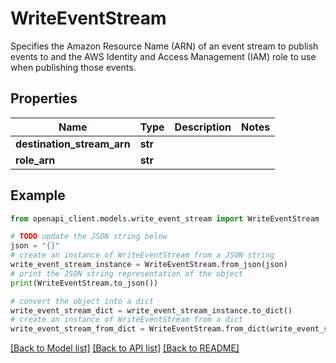 # WriteEventStream

Specifies the Amazon Resource Name (ARN) of an event stream to publish events to and the AWS Identity and Access Management (IAM) role to use when publishing those events.

## Properties

Name | Type | Description | Notes
------------ | ------------- | ------------- | -------------
**destination_stream_arn** | **str** |  | 
**role_arn** | **str** |  | 

## Example

```python
from openapi_client.models.write_event_stream import WriteEventStream

# TODO update the JSON string below
json = "{}"
# create an instance of WriteEventStream from a JSON string
write_event_stream_instance = WriteEventStream.from_json(json)
# print the JSON string representation of the object
print(WriteEventStream.to_json())

# convert the object into a dict
write_event_stream_dict = write_event_stream_instance.to_dict()
# create an instance of WriteEventStream from a dict
write_event_stream_from_dict = WriteEventStream.from_dict(write_event_stream_dict)
```
[[Back to Model list]](../README.md#documentation-for-models) [[Back to API list]](../README.md#documentation-for-api-endpoints) [[Back to README]](../README.md)


